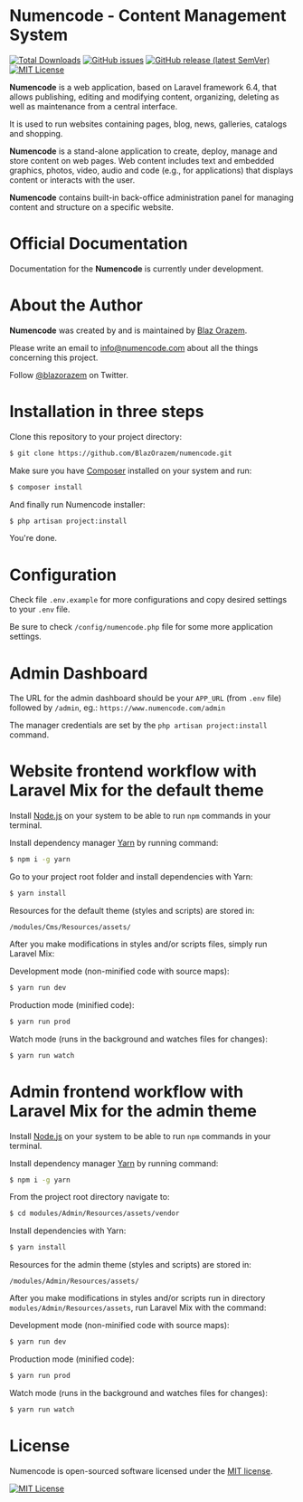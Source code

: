 # Numencode - Content Management System

[![Total Downloads](https://img.shields.io/packagist/dt/numencode/cms?label=Downloads&style=flat-square&cacheSeconds=600)](https://packagist.org/packages/numencode/cms) 
[![GitHub issues](https://img.shields.io/github/issues/BlazOrazem/numencode?label=Issues&style=flat-square)](https://github.com/BlazOrazem/numencode/issues) 
[![GitHub release (latest SemVer)](https://img.shields.io/github/v/release/BlazOrazem/numencode?label=Release&style=flat-square&cacheSeconds=600)](https://github.com/BlazOrazem/numencode)
[![MIT License](https://img.shields.io/github/license/BlazOrazem/numencode?label=License&color=blue&style=flat-square&cacheSeconds=600)](https://github.com/BlazOrazem/numencode/blob/master/LICENSE)

**Numencode** is a web application, based on Laravel framework 6.4, that allows publishing, editing and modifying 
content, organizing, deleting as well as maintenance from a central interface.

It is used to run websites containing pages, blog, news, galleries, catalogs and shopping.

**Numencode** is a stand-alone application to create, deploy, manage and store content on web pages. 
Web content includes text and embedded graphics, photos, video, audio and code (e.g., for applications) 
that displays content or interacts with the user.

**Numencode** contains built-in back-office administration panel for managing content and structure on a specific website.

# Official Documentation

Documentation for the **Numencode** is currently under development.

# About the Author

**Numencode** was created by and is maintained by [Blaz Orazem](https://www.orazem.si/).

Please write an email to [info@numencode.com](mailto:info@numencode.com) about all the things concerning this project.

Follow [@blazorazem](https://twitter.com/blazorazem) on Twitter.

# Installation in three steps

Clone this repository to your project directory:
```bash
$ git clone https://github.com/BlazOrazem/numencode.git
```

Make sure you have [Composer](https://getcomposer.org/) installed on your system and run:
```bash
$ composer install
```

And finally run Numencode installer:
```bash
$ php artisan project:install
```

You're done.

# Configuration

Check file `.env.example` for more configurations and copy desired settings to your `.env` file.

Be sure to check `/config/numencode.php` file for some more application settings.

# Admin Dashboard

The URL for the admin dashboard should be your `APP_URL` (from `.env` file) followed by `/admin`, 
eg.: `https://www.numencode.com/admin`

The manager credentials are set by the `php artisan project:install` command.

# Website frontend workflow with Laravel Mix for the default theme

Install [Node.js](https://nodejs.org/) on your system to be able to run `npm` commands in your terminal.

Install dependency manager [Yarn](https://yarnpkg.com/) by running command:
```bash
$ npm i -g yarn
```

Go to your project root folder and install dependencies with Yarn:
```bash
$ yarn install
```

Resources for the default theme (styles and scripts) are stored in:
~~~
/modules/Cms/Resources/assets/
~~~

After you make modifications in styles and/or scripts files, simply run Laravel Mix:

Development mode (non-minified code with source maps):
```bash
$ yarn run dev
```

Production mode (minified code):
```bash
$ yarn run prod
```

Watch mode (runs in the background and watches files for changes):
```bash
$ yarn run watch
```

# Admin frontend workflow with Laravel Mix for the admin theme

Install [Node.js](https://nodejs.org/) on your system to be able to run `npm` commands in your terminal.

Install dependency manager [Yarn](https://yarnpkg.com/) by running command:
```bash
$ npm i -g yarn
```

From the project root directory navigate to:
```bash
$ cd modules/Admin/Resources/assets/vendor
```

Install dependencies with Yarn:
```bash
$ yarn install
```

Resources for the admin theme (styles and scripts) are stored in:
~~~
/modules/Admin/Resources/assets/
~~~

After you make modifications in styles and/or scripts run in directory `modules/Admin/Resources/assets`,
run Laravel Mix with the command:

Development mode (non-minified code with source maps):
```bash
$ yarn run dev
```

Production mode (minified code):
```bash
$ yarn run prod
```

Watch mode (runs in the background and watches files for changes):
```bash
$ yarn run watch
```

# License

Numencode is open-sourced software licensed under the [MIT license](https://opensource.org/licenses/MIT).

[![MIT License](https://img.shields.io/github/license/BlazOrazem/numencode?label=License&color=blue&style=flat-square&cacheSeconds=600)](https://github.com/BlazOrazem/numencode/blob/master/LICENSE)
